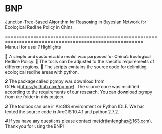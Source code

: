# BNP
Junction-Tree-Based Algorithm for Reasoning in Bayesian Network for Ecological Redline Policy in China.

=======================================================================================================
Manual for user
*************************************1*************************************
Highlights

	A simple and customizable model was purposed for China’s Ecological Redline Policy.
	The tools can be adjusted to the specific requirements of different regions.
	The scripts contains the source code for delimiting ecological redline areas with python.

*************************************2*************************************
The package called pgmpy was download from GitHub(https://github.com/pgmpy).
The source code was modified according to the requirements of our research.
You can download pgmpy from the folder in this project.

*************************************3*************************************
The toolbox can use in ArcGIS environment or Python IDLE.
We had texted the source code in ArcGIS 10.4.1 and python 2.7.2.

*************************************4*************************************
If you have any questions,please contact me(drtianfenghao@163.com).
Thank you for using the BNP!


